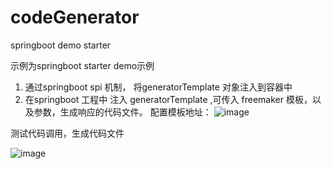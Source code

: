 # codeGenerator
springboot demo starter  

示例为springboot starter demo示例
1. 通过springboot spi 机制， 将generatorTemplate 对象注入到容器中
2. 在springboot 工程中 注入 generatorTemplate ,可传入 freemaker 模板，以及参数，生成响应的代码文件。
配置模板地址：
![image](https://user-images.githubusercontent.com/60931100/224318697-77fa1f9c-189f-4553-a1c6-d9ef329eb02c.png)

测试代码调用，生成代码文件

![image](https://user-images.githubusercontent.com/60931100/224318341-e022eb65-26dc-4aa4-951a-9c71173ec734.png)
